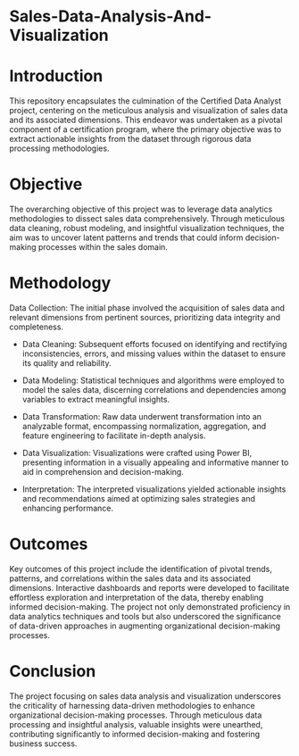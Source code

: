 # Sales-Data-Analysis-And-Visualization

# Introduction

This repository encapsulates the culmination of the Certified Data Analyst project, centering on the meticulous analysis and visualization of sales data and its associated dimensions. This endeavor was undertaken as a pivotal component of a certification program, where the primary objective was to extract actionable insights from the dataset through rigorous data processing methodologies.

# Objective

The overarching objective of this project was to leverage data analytics methodologies to dissect sales data comprehensively. Through meticulous data cleaning, robust modeling, and insightful visualization techniques, the aim was to uncover latent patterns and trends that could inform decision-making processes within the sales domain.

# Methodology

Data Collection: The initial phase involved the acquisition of sales data and relevant dimensions from pertinent sources, prioritizing data integrity and completeness.

* Data Cleaning: Subsequent efforts focused on identifying and rectifying inconsistencies, errors, and missing values within the dataset to ensure its quality and reliability.

* Data Modeling: Statistical techniques and algorithms were employed to model the sales data, discerning correlations and dependencies among variables to extract meaningful insights.

* Data Transformation: Raw data underwent transformation into an analyzable format, encompassing normalization, aggregation, and feature engineering to facilitate in-depth analysis.

* Data Visualization: Visualizations were crafted using Power BI, presenting information in a visually appealing and informative manner to aid in comprehension and decision-making.

* Interpretation: The interpreted visualizations yielded actionable insights and recommendations aimed at optimizing sales strategies and enhancing performance.

# Outcomes

Key outcomes of this project include the identification of pivotal trends, patterns, and correlations within the sales data and its associated dimensions. Interactive dashboards and reports were developed to facilitate effortless exploration and interpretation of the data, thereby enabling informed decision-making. The project not only demonstrated proficiency in data analytics techniques and tools but also underscored the significance of data-driven approaches in augmenting organizational decision-making processes.

# Conclusion

The project focusing on sales data analysis and visualization underscores the criticality of harnessing data-driven methodologies to enhance organizational decision-making processes. Through meticulous data processing and insightful analysis, valuable insights were unearthed, contributing significantly to informed decision-making and fostering business success.

